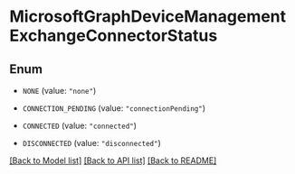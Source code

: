 # MicrosoftGraphDeviceManagementExchangeConnectorStatus

## Enum


* `NONE` (value: `"none"`)

* `CONNECTION_PENDING` (value: `"connectionPending"`)

* `CONNECTED` (value: `"connected"`)

* `DISCONNECTED` (value: `"disconnected"`)


[[Back to Model list]](../README.md#documentation-for-models) [[Back to API list]](../README.md#documentation-for-api-endpoints) [[Back to README]](../README.md)


